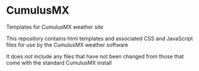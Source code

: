 # CumulusMX

Templates for CumulusMX weather site

This repository contains html templates and associated CSS and JavaScript files for use by the CumulusMX weather software

It does *not* include any files that have not been changed from those that come with the standard CumulusMX install

